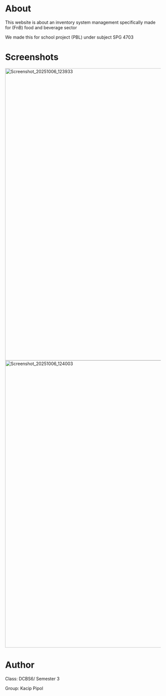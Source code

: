 <h1>About</h1>
<p></p>This website is about an inventory system management specifically made for (FnB) food and beverage sector</p>
<p>We made this for school project (PBL) under subject SPG 4703</p>

<h1>Screenshots</h1>
<img width="1804" height="945" alt="Screenshot_20251006_123933" src="https://github.com/user-attachments/assets/0353b409-51e7-4cdb-ab27-bab172a17c81" />
<img width="1908" height="929" alt="Screenshot_20251006_124003" src="https://github.com/user-attachments/assets/42098047-de44-4aa0-95c6-046d3a2bfd01" />

<h1>Author</h1>
<p>Class: DCBS6/ Semester 3</p>
<p>Group: Kacip Pipol</p>
